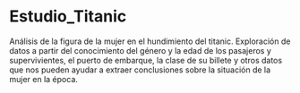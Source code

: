 # Estudio_Titanic
Análisis de la figura de la mujer en el hundimiento del titanic. Exploración de datos a partir del conocimiento del género y la edad de los pasajeros y supervivientes, el puerto de embarque, la clase de su billete y otros datos que nos pueden ayudar a extraer conclusiones sobre la situación de la mujer en la época. 

